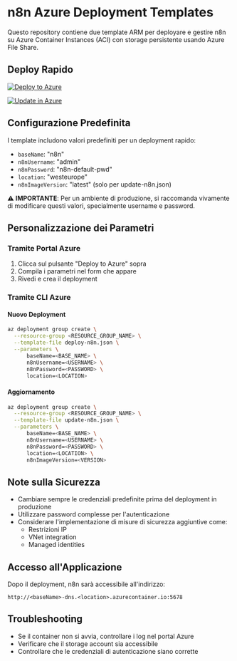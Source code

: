 # n8n Azure Deployment Templates

Questo repository contiene due template ARM per deployare e gestire n8n su Azure Container Instances (ACI) con storage persistente usando Azure File Share.

## Deploy Rapido

[![Deploy to Azure](https://aka.ms/deploytoazurebutton)](https://portal.azure.com/#create/Microsoft.Template/uri/https%3A%2F%2Fraw.githubusercontent.com%2Fdanilozito%2Fn8n-azure-deploy%2Fmain%2Fdeploy-n8n.json)

[![Update in Azure](https://aka.ms/deploytoazurebutton)](https://portal.azure.com/#create/Microsoft.Template/uri/https%3A%2F%2Fraw.githubusercontent.com%2Fdanilozito%2Fn8n-azure-deploy%2Fmain%2Fupdate-n8n.json)

## Configurazione Predefinita

I template includono valori predefiniti per un deployment rapido:

- `baseName`: "n8n"
- `n8nUsername`: "admin"
- `n8nPassword`: "n8n-default-pwd"
- `location`: "westeurope"
- `n8nImageVersion`: "latest" (solo per update-n8n.json)

⚠️ **IMPORTANTE**: Per un ambiente di produzione, si raccomanda vivamente di modificare questi valori, specialmente username e password.

## Personalizzazione dei Parametri

### Tramite Portal Azure
1. Clicca sul pulsante "Deploy to Azure" sopra
2. Compila i parametri nel form che appare
3. Rivedi e crea il deployment

### Tramite CLI Azure

#### Nuovo Deployment
```bash
az deployment group create \
  --resource-group <RESOURCE_GROUP_NAME> \
  --template-file deploy-n8n.json \
  --parameters \
      baseName=<BASE_NAME> \
      n8nUsername=<USERNAME> \
      n8nPassword=<PASSWORD> \
      location=<LOCATION>
```

#### Aggiornamento
```bash
az deployment group create \
  --resource-group <RESOURCE_GROUP_NAME> \
  --template-file update-n8n.json \
  --parameters \
      baseName=<BASE_NAME> \
      n8nUsername=<USERNAME> \
      n8nPassword=<PASSWORD> \
      location=<LOCATION> \
      n8nImageVersion=<VERSION>
```

## Note sulla Sicurezza

- Cambiare sempre le credenziali predefinite prima del deployment in produzione
- Utilizzare password complesse per l'autenticazione
- Considerare l'implementazione di misure di sicurezza aggiuntive come:
  - Restrizioni IP
  - VNet integration
  - Managed identities

## Accesso all'Applicazione

Dopo il deployment, n8n sarà accessibile all'indirizzo:
```
http://<baseName>-dns.<location>.azurecontainer.io:5678
```

## Troubleshooting

- Se il container non si avvia, controllare i log nel portal Azure
- Verificare che il storage account sia accessibile
- Controllare che le credenziali di autenticazione siano corrette
